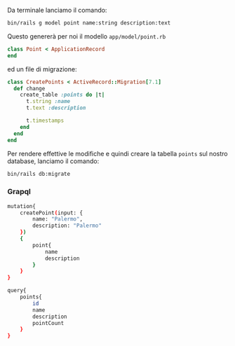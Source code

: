 Da terminale lanciamo il comando:
```sh
bin/rails g model point name:string description:text
```

Questo genererà per noi il modello `app/model/point.rb`

```ruby
class Point < ApplicationRecord
end
```

ed un file di migrazione: 

```ruby
class CreatePoints < ActiveRecord::Migration[7.1]
  def change
    create_table :points do |t|
      t.string :name
      t.text :description

      t.timestamps
    end
  end
end
```

Per rendere effettive le modifiche e quindi creare la tabella `points` sul nostro database, lanciamo il comando:

```sh
bin/rails db:migrate
```


### Grapql

```sh
mutation{
    createPoint(input: {
        name: "Palermo",
        description: "Palermo"
    })
    {
        point{
            name
            description
        }
    }
}
```

```sh
query{
    points{
        id
        name
        description
        pointCount
    }
}
```
